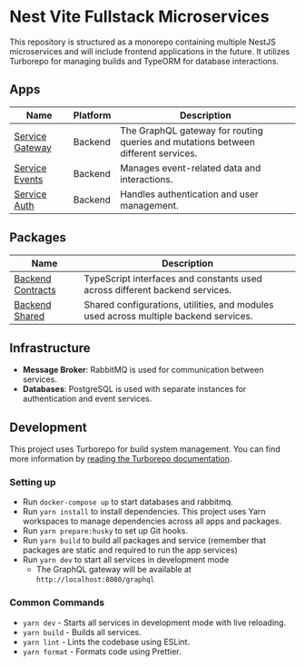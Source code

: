 # Nest Vite Fullstack Microservices

This repository is structured as a monorepo containing multiple NestJS microservices and will include frontend applications in the future. It utilizes Turborepo for managing builds and TypeORM for database interactions.

## Apps

| Name                                      | Platform | Description                                                                       |
| ----------------------------------------- | -------- | --------------------------------------------------------------------------------- |
| [Service Gateway](./apps/service-gateway) | Backend  | The GraphQL gateway for routing queries and mutations between different services. |
| [Service Events](./apps/service-events)   | Backend  | Manages event-related data and interactions.                                      |
| [Service Auth](./apps/service-auth)       | Backend  | Handles authentication and user management.                                       |

## Packages

| Name                                              | Description                                                                          |
| ------------------------------------------------- | ------------------------------------------------------------------------------------ |
| [Backend Contracts](./packages/backend-contracts) | TypeScript interfaces and constants used across different backend services.          |
| [Backend Shared](./packages/backend-shared)       | Shared configurations, utilities, and modules used across multiple backend services. |

## Infrastructure

- **Message Broker**: RabbitMQ is used for communication between services.
- **Databases**: PostgreSQL is used with separate instances for authentication and event services.

## Development

This project uses Turborepo for build system management. You can find more information by [reading the Turborepo documentation](https://turborepo.org/docs).

### Setting up

- Run `docker-compose up` to start databases and rabbitmq.
- Run `yarn install` to install dependencies. This project uses Yarn workspaces to manage dependencies across all apps and packages.
- Run `yarn prepare:husky` to set up Git hooks.
- Run `yarn build` to build all packages and service (remember that packages are static and required to run the app services)
- Run `yarn dev` to start all services in development mode
  - The GraphQL gateway will be available at `http://localhost:8080/graphql`

### Common Commands

- `yarn dev` - Starts all services in development mode with live reloading.
- `yarn build` - Builds all services.
- `yarn lint` - Lints the codebase using ESLint.
- `yarn format` - Formats code using Prettier.
